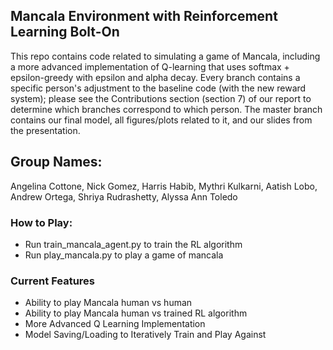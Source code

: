 ## Mancala Environment with Reinforcement Learning Bolt-On
This repo contains code related to simulating a game of Mancala, including a more advanced implementation of Q-learning that uses softmax + epsilon-greedy with epsilon and alpha decay. Every branch contains a specific person's adjustment to the baseline code (with the new reward system); please see the Contributions section (section 7) of our report to determine which branches correspond to which person. The master branch contains our final model, all figures/plots related to it, and our slides from the presentation.

## Group Names:
Angelina Cottone,
Nick Gomez,
Harris Habib,
Mythri Kulkarni,
Aatish Lobo,
Andrew Ortega,
Shriya Rudrashetty,
Alyssa Ann Toledo

### How to Play:

- Run train_mancala_agent.py to train the RL algorithm
- Run play_mancala.py to play a game of mancala

### Current Features
- Ability to play Mancala human vs human
- Ability to play Mancala human vs trained RL algorithm
- More Advanced Q Learning Implementation
- Model Saving/Loading to Iteratively Train and Play Against
